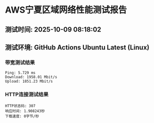 # AWS宁夏区域网络性能测试报告
## 测试时间: 2025-10-09 08:18:02
## 测试环境: GitHub Actions Ubuntu Latest (Linux)

### 带宽测试结果
```
Ping: 5.729 ms
Download: 1958.01 Mbit/s
Upload: 1851.23 Mbit/s
```

### HTTP连接测试结果
```
HTTP状态码: 307
响应时间: 1.908243秒
下载速度: 0字节/秒
```

